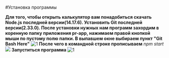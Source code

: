 #Установка программы

**Для того, чтобы открыть калькулятор вам понадобиться скачать Node.js последней версии(14.17.6). Установить Git последней версии(2.33.0).
После установки нужных нам программ захордим в коренную папку приложения pr-app, нажимаем правой кнопкой мыши по пустому полю папки.
В выпавшем окне выбираем пункт "Git Bash Here"** ![1](https://imgur.com/a/1rcEzd9)
**После чего в командной строке прописываем** _npm start_ ![](https://imgur.com/a/GEsDaIJ)
**Запуститься программа** ![1](https://imgur.com/a/AQzJi0C)

